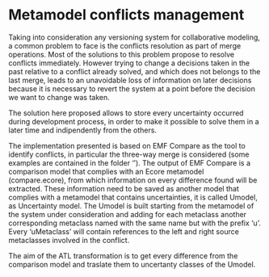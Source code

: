 # Metamodel conflicts management

Taking into consideration any versioning system for collaborative modeling, a common problem to face is the conflicts resolution as part of merge operations. Most of the solutions to this problem propose to resolve conflicts immediately. However trying to change a decisions taken in the past relative to a conflict already solved, and which does not belongs to the last merge, leads to an unavoidable loss of information on later decisions because it is necessary to revert the system at a point before the decision we want to change was taken.

The solution here proposed allows to store every uncertainty occurred during development process, in order to make it possible to solve them in a later time and indipendently from the others.

The implementation presented is based on EMF Compare as the tool to identify conflicts, in particular the three-way merge is considered (some examples are contained in the folder ‘’).
The output of EMF Compare is a comparison model that complies with an Ecore metamodel (compare.ecore), from which information on every difference found will be extracted. These information need to be saved as another model that complies with a metamodel that contains uncertainties, it is called Umodel, as Uncertainty model.
The Umodel is built starting from the metamodel of the system under consideration and adding for each metaclass another corresponding metaclass named with the same name but with the prefix ‘u’.
Every ‘uMetaclass’ will contain references to the left and right source metaclasses involved in the conflict.

The aim of the ATL transformation is to get every difference from the comparison model and traslate them to uncertanty classes of the Umodel.
